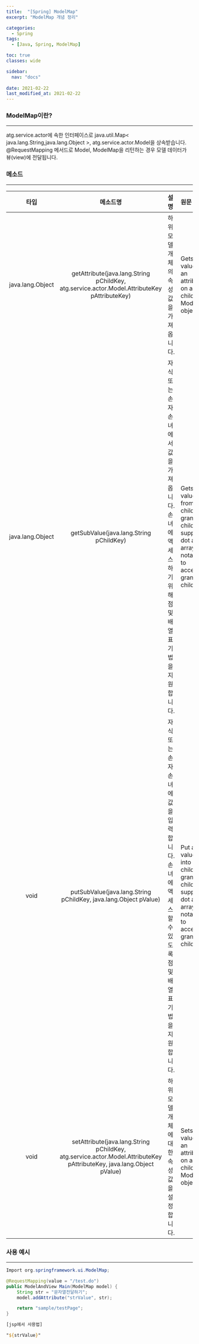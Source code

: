 ```yaml
---
title:  "[Spring] ModelMap"
excerpt: "ModelMap 개념 정리"

categories:
  - Spring
tags:
  - [Java, Spring, ModelMap]

toc: true
classes: wide

sidebar:
  nav: "docs"
 
date: 2021-02-22
last_modified_at: 2021-02-22
---
```


### ModelMap이란?
---
atg.service.actor에 속한 인터페이스로 java.util.Map< java.lang.String,java.lang.Object >, atg.service.actor.Model을 상속받습니다.<br>
@RequestMapping 메서드로 Model, ModelMap을 리턴하는 경우 모델 데이터가 뷰(view)에 전달됩니다.

### 메소드
---

|타입|메소드명|설명|원문|
|:----:|:----:|:----|:----|
|java.lang.Object|getAttribute(java.lang.String pChildKey, atg.service.actor.Model.AttributeKey pAttributeKey)|하위 모델 개체의 속성 값을 가져옵니다.|Gets a value for an attribute on a child Model object.|
|java.lang.Object|getSubValue(java.lang.String pChildKey)|자식 또는 손자 손녀에서 값을 가져옵니다.<br>손녀에 액세스하기 위해 점 및 배열 표기법을 지원합니다.|Gets a value from a child or grand child - supports dot and array notation to access grand children.|
|void|putSubValue(java.lang.String pChildKey, java.lang.Object pValue)|자식 또는 손자 손녀에 값을 입력합니다.<Br>손녀에 액세스할 수 있도록 점 및 배열 표기법을 지원합니다.|Put a value into a child or grand child - supports dot and array notation to access grand children.|
|void|setAttribute(java.lang.String pChildKey, atg.service.actor.Model.AttributeKey pAttributeKey, java.lang.Object pValue)|하위 모델 개체에 대한 속성 값을 설정합니다.|Sets a value for an attribute on a child Model object.|

### 사용 예시
---

```java
Import org.springframework.ui.ModelMap;

@RequestMapping(value = "/test.do")
public ModelAndView Main(ModelMap model) {
    String str = "문자열전달하기";
    model.addAttribute("strValue", str);

    return "sample/testPage";
}
```

```jsp
[jsp에서 사용법]

"${strValue}"
```